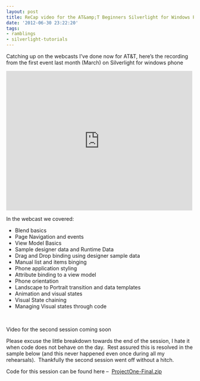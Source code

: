 ```yaml
---
layout: post
title: ReCap video for the AT&amp;T Beginners Silverlight for Windows Phone webcast
date: '2012-06-30 23:22:20'
tags:
- ramblings
- silverlight-tutorials
---
```


Catching up on the webcasts I’ve done now for AT&T, here’s the recording from the first event last month (March) on Silverlight for windows phone

<iframe loading="lazy" height="375" src="http://player.vimeo.com/video/21973686" frameborder="0" width="500" allowfullscreen=" mozallowfullscreen=" webkitallowfullscreen="&gt;&lt;/iframe&gt; &lt;/p&gt;
&lt;p&gt;&lt;a href=" http:>Meet the Expert—Intro to Silverlight for WP7 (Part 1 of 2 in the Scoreboard Series) from <a href="http://vimeo.com/user5386443">Simon Jackson</a> on <a href="http://vimeo.com">Vimeo</a>.</iframe>

In the webcast we covered:

- Blend basics
- Page Navigation and events
- View Model Basics
- Sample designer data and Runtime Data
- Drag and Drop binding using designer sample data
- Manual list and items binging
- Phone application styling
- Attribute binding to a view model
- Phone orientation
- Landscape to Portrait transition and data templates
- Animation and visual states
- Visual State chaining
- Managing Visual states through code 

&nbsp;

Video for the second session coming soon

Please excuse the little breakdown towards the end of the session, I hate it when code does not behave on the day.&nbsp; Rest assured this is resolved in the sample below (and this never happened even once during all my rehearsals).&nbsp; Thankfully the second session went off without a hitch.

Code for this session can be found here – &nbsp;[ProjectOne-Final.zip](/cfs-file.ashx/__key/CommunityServer.Components.PostAttachments/00.00.00.76.01/ProjectOne_2D00_Final.zip)

